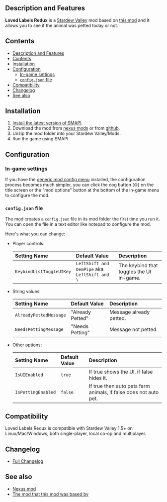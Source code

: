 ## Description and Features

**Loved Labels Redux** is a [Stardew Valley](http://stardewvalley.net/) mod based on [this mod](https://www.nexusmods.com/stardewvalley/mods/279) and it allows you to see if the animal was petted today or not.

## Contents

- [Description and Features](#description-and-features)
- [Contents](#contents)
- [Installation](#installation)
- [Configuration](#configuration)
  - [In-game settings](#in-game-settings)
  - [`config.json` file](#configjson-file)
- [Compatibility](#compatibility)
- [Changelog](#changelog)
- [See also](#see-also)

## Installation

1. [Install the latest version of SMAPI](https://smapi.io/).
2. Download the mod from [nexus mods](https://www.nexusmods.com/stardewvalley/mods/8880?tab=files) or from [github](https://github.com/thespbgamer/LovedLabelsRedux/releases/).
3. Unzip the mod folder into your Stardew Valley/Mods.
4. Run the game using SMAPI.

## Configuration

### In-game settings

If you have the [generic mod config menu](https://www.nexusmods.com/stardewvalley/mods/5098?tab=files) installed, the configuration process becomes much simpler, you can click the cog button (⚙) on the title screen or the "mod options" button at the bottom of
the in-game menu to configure the mod.

### `config.json` file

The mod creates a `config.json` file in its mod folder the first time you run it. You can open the file in a text editor like notepad to configure the mod.

Here's what you can change:

- Player controls:

  | Setting Name             | Default Value                                 | Description                              |
  | :----------------------- | :-------------------------------------------- | :--------------------------------------- |
  | `KeybindListToggleUIKey` | `LeftShift and OemPipe` aka `LeftShift and \` | The keybind that toggles the UI in-game. |

- String values:

  | Setting Name           | Default Value    | Description             |
  | :--------------------- | :--------------- | :---------------------- |
  | `AlreadyPettedMessage` | "Already Petted" | Message already petted. |
  | `NeedsPettingMessage`  | "Needs Petting"  | Message not petted.     |

- Other options:

  | Setting Name       | Default Value | Description                                                      |
  | :----------------- | :------------ | :--------------------------------------------------------------- |
  | `IsUIEnabled`      | `true`        | If true shows the UI, if false hides it.                         |
  | `IsPettingEnabled` | `false`       | If true then auto pets farm animals, if false does not auto pet. |

## Compatibility

Loved Labels Redux is compatible with Stardew Valley 1.5+ on Linux/Mac/Windows, both single-player, local co-op and multiplayer.

## Changelog

- [Full Changelog](https://github.com/thespbgamer/LovedLabelsRedux/blob/main/CHANGELOG.md#full-changelog)

## See also

- [Nexus mod](https://www.nexusmods.com/stardewvalley/mods/8880)
- [The mod that this mod was based by](https://www.nexusmods.com/stardewvalley/mods/279)

